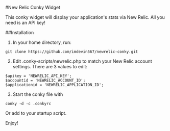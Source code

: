 #New Relic Conky Widget

This conky widget will display your application's stats via New Relic. All you need is an API key!

##Installation

1. In your home directory, run:  

  ```
  git clone https://github.com/imdevin567/newrelic-conky.git
  ```

2. Edit .conky-scripts/newrelic.php to match your New Relic account settings. There are 3 values to edit:

  ```
  $apikey = 'NEWRELIC_API_KEY';
  $accountid = 'NEWRELIC_ACCOUNT_ID';
  $applicationid = 'NEWRELIC_APPLICATION_ID';
  ```

3. Start the conky file with 

  ```
  conky -d -c .conkyrc
  ```

Or add to your startup script. 

Enjoy!
